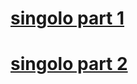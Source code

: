 # [singolo part 1](https://fenriryao.github.io/singolo/singolo1.html)
# [singolo part 2](https://fenriryao.github.io/singolo/Singolo2.html)
